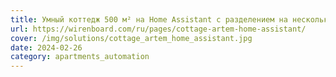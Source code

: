 ```yaml
---
title: Умный коттедж 500 м² на Home Assistant с разделением на несколько зон
url: https://wirenboard.com/ru/pages/cottage-artem-home-assistant/
cover: /img/solutions/cottage_artem_home_assistant.jpg
date: 2024-02-26
category: apartments_automation
---
```

